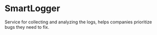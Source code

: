 # SmartLogger
Service for collecting and analyzing the logs, helps companies prioritize bugs they need to fix.
